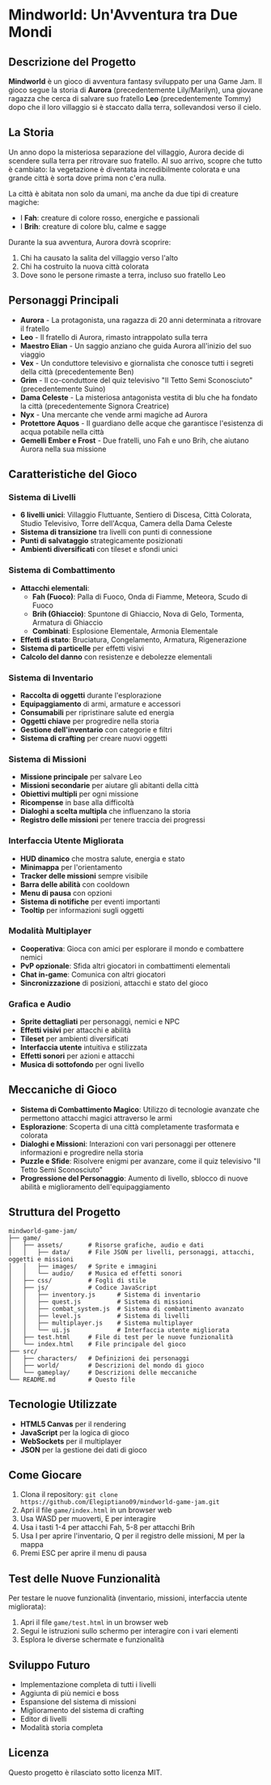 # Mindworld: Un'Avventura tra Due Mondi

## Descrizione del Progetto

**Mindworld** è un gioco di avventura fantasy sviluppato per una Game Jam. Il gioco segue la storia di **Aurora** (precedentemente Lily/Marilyn), una giovane ragazza che cerca di salvare suo fratello **Leo** (precedentemente Tommy) dopo che il loro villaggio si è staccato dalla terra, sollevandosi verso il cielo.

## La Storia

Un anno dopo la misteriosa separazione del villaggio, Aurora decide di scendere sulla terra per ritrovare suo fratello. Al suo arrivo, scopre che tutto è cambiato: la vegetazione è diventata incredibilmente colorata e una grande città è sorta dove prima non c'era nulla.

La città è abitata non solo da umani, ma anche da due tipi di creature magiche:
- I **Fah**: creature di colore rosso, energiche e passionali
- I **Brih**: creature di colore blu, calme e sagge

Durante la sua avventura, Aurora dovrà scoprire:
1. Chi ha causato la salita del villaggio verso l'alto
2. Chi ha costruito la nuova città colorata
3. Dove sono le persone rimaste a terra, incluso suo fratello Leo

## Personaggi Principali

- **Aurora** - La protagonista, una ragazza di 20 anni determinata a ritrovare il fratello
- **Leo** - Il fratello di Aurora, rimasto intrappolato sulla terra
- **Maestro Elian** - Un saggio anziano che guida Aurora all'inizio del suo viaggio
- **Vex** - Un conduttore televisivo e giornalista che conosce tutti i segreti della città (precedentemente Ben)
- **Grim** - Il co-conduttore del quiz televisivo "Il Tetto Semi Sconosciuto" (precedentemente Suino)
- **Dama Celeste** - La misteriosa antagonista vestita di blu che ha fondato la città (precedentemente Signora Creatrice)
- **Nyx** - Una mercante che vende armi magiche ad Aurora
- **Protettore Aquos** - Il guardiano delle acque che garantisce l'esistenza di acqua potabile nella città
- **Gemelli Ember e Frost** - Due fratelli, uno Fah e uno Brih, che aiutano Aurora nella sua missione

## Caratteristiche del Gioco

### Sistema di Livelli
- **6 livelli unici**: Villaggio Fluttuante, Sentiero di Discesa, Città Colorata, Studio Televisivo, Torre dell'Acqua, Camera della Dama Celeste
- **Sistema di transizione** tra livelli con punti di connessione
- **Punti di salvataggio** strategicamente posizionati
- **Ambienti diversificati** con tileset e sfondi unici

### Sistema di Combattimento
- **Attacchi elementali**:
  - **Fah (Fuoco)**: Palla di Fuoco, Onda di Fiamme, Meteora, Scudo di Fuoco
  - **Brih (Ghiaccio)**: Spuntone di Ghiaccio, Nova di Gelo, Tormenta, Armatura di Ghiaccio
  - **Combinati**: Esplosione Elementale, Armonia Elementale
- **Effetti di stato**: Bruciatura, Congelamento, Armatura, Rigenerazione
- **Sistema di particelle** per effetti visivi
- **Calcolo del danno** con resistenze e debolezze elementali

### Sistema di Inventario
- **Raccolta di oggetti** durante l'esplorazione
- **Equipaggiamento** di armi, armature e accessori
- **Consumabili** per ripristinare salute ed energia
- **Oggetti chiave** per progredire nella storia
- **Gestione dell'inventario** con categorie e filtri
- **Sistema di crafting** per creare nuovi oggetti

### Sistema di Missioni
- **Missione principale** per salvare Leo
- **Missioni secondarie** per aiutare gli abitanti della città
- **Obiettivi multipli** per ogni missione
- **Ricompense** in base alla difficoltà
- **Dialoghi a scelta multipla** che influenzano la storia
- **Registro delle missioni** per tenere traccia dei progressi

### Interfaccia Utente Migliorata
- **HUD dinamico** che mostra salute, energia e stato
- **Minimappa** per l'orientamento
- **Tracker delle missioni** sempre visibile
- **Barra delle abilità** con cooldown
- **Menu di pausa** con opzioni
- **Sistema di notifiche** per eventi importanti
- **Tooltip** per informazioni sugli oggetti

### Modalità Multiplayer
- **Cooperativa**: Gioca con amici per esplorare il mondo e combattere nemici
- **PvP opzionale**: Sfida altri giocatori in combattimenti elementali
- **Chat in-game**: Comunica con altri giocatori
- **Sincronizzazione** di posizioni, attacchi e stato del gioco

### Grafica e Audio
- **Sprite dettagliati** per personaggi, nemici e NPC
- **Effetti visivi** per attacchi e abilità
- **Tileset** per ambienti diversificati
- **Interfaccia utente** intuitiva e stilizzata
- **Effetti sonori** per azioni e attacchi
- **Musica di sottofondo** per ogni livello

## Meccaniche di Gioco

- **Sistema di Combattimento Magico**: Utilizzo di tecnologie avanzate che permettono attacchi magici attraverso le armi
- **Esplorazione**: Scoperta di una città completamente trasformata e colorata
- **Dialoghi e Missioni**: Interazioni con vari personaggi per ottenere informazioni e progredire nella storia
- **Puzzle e Sfide**: Risolvere enigmi per avanzare, come il quiz televisivo "Il Tetto Semi Sconosciuto"
- **Progressione del Personaggio**: Aumento di livello, sblocco di nuove abilità e miglioramento dell'equipaggiamento

## Struttura del Progetto

```
mindworld-game-jam/
├── game/
│   ├── assets/       # Risorse grafiche, audio e dati
│   │   ├── data/     # File JSON per livelli, personaggi, attacchi, oggetti e missioni
│   │   ├── images/   # Sprite e immagini
│   │   └── audio/    # Musica ed effetti sonori
│   ├── css/          # Fogli di stile
│   ├── js/           # Codice JavaScript
│   │   ├── inventory.js      # Sistema di inventario
│   │   ├── quest.js          # Sistema di missioni
│   │   ├── combat_system.js  # Sistema di combattimento avanzato
│   │   ├── level.js          # Sistema di livelli
│   │   ├── multiplayer.js    # Sistema multiplayer
│   │   └── ui.js             # Interfaccia utente migliorata
│   ├── test.html     # File di test per le nuove funzionalità
│   └── index.html    # File principale del gioco
├── src/
│   ├── characters/   # Definizioni dei personaggi
│   ├── world/        # Descrizioni del mondo di gioco
│   └── gameplay/     # Descrizioni delle meccaniche
└── README.md         # Questo file
```

## Tecnologie Utilizzate
- **HTML5 Canvas** per il rendering
- **JavaScript** per la logica di gioco
- **WebSockets** per il multiplayer
- **JSON** per la gestione dei dati di gioco

## Come Giocare
1. Clona il repository: `git clone https://github.com/Elegiptiano09/mindworld-game-jam.git`
2. Apri il file `game/index.html` in un browser web
3. Usa WASD per muoverti, E per interagire
4. Usa i tasti 1-4 per attacchi Fah, 5-8 per attacchi Brih
5. Usa I per aprire l'inventario, Q per il registro delle missioni, M per la mappa
6. Premi ESC per aprire il menu di pausa

## Test delle Nuove Funzionalità
Per testare le nuove funzionalità (inventario, missioni, interfaccia utente migliorata):
1. Apri il file `game/test.html` in un browser web
2. Segui le istruzioni sullo schermo per interagire con i vari elementi
3. Esplora le diverse schermate e funzionalità

## Sviluppo Futuro
- Implementazione completa di tutti i livelli
- Aggiunta di più nemici e boss
- Espansione del sistema di missioni
- Miglioramento del sistema di crafting
- Editor di livelli
- Modalità storia completa

## Licenza

Questo progetto è rilasciato sotto licenza MIT.

